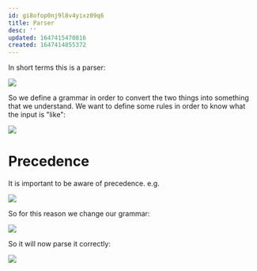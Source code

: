 ```yaml
---
id: gi8ofop0nj9l8v4yixz09q6
title: Parser
desc: ''
updated: 1647415470816
created: 1647414855372
---
```

In short terms this is a parser:

![](/assets/images/2022-03-16-08-14-26.png)

So we define a grammar in order to convert the two things into something that we understand. We want to define some rules in order to know what the input is "like":

![](/assets/images/2022-03-16-08-14-52.png)

# Precedence
It is important to be aware of precedence. e.g.

![](/assets/images/2022-03-16-08-19-37.png)

So for this reason we change our grammar:

![](/assets/images/2022-03-16-08-20-01.png)

So it will now parse it correctly:

![](/assets/images/2022-03-16-08-20-36.png)